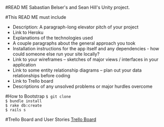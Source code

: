 #READ ME
Sabastian Belser's and Sean Hill's Unity project.

#This READ ME must include
<ul>
	<li>Description: A paragraph-long elevator pitch of your project</li>
	<li>Link to Heroku</li>
	<li>Explanations of the technologies used</li>
	<li>A couple paragraphs about the general approach you took</li>
	<li>Installation instructions for the app itself and any dependencies - how could someone else run your site locally?</li>
	<li>Link to your wireframes – sketches of major views / interfaces in your application</li>
	<li>Link to some entity relationship diagrams – plan out your data relationships before coding</li>
	<li>Link to Trello board</li>
	<li>Descriptions of any unsolved problems or major hurdles overcome</li>
</ul>

#How to Bootstrap
```$ git clone```<br>
```$ bundle install```<br>
```$ rake db:create```<br>
```$ rails s```

#Trello Board and User Stories
<a href="https://trello.com/b/2KAmptnM/project-3">Trello Board</a>